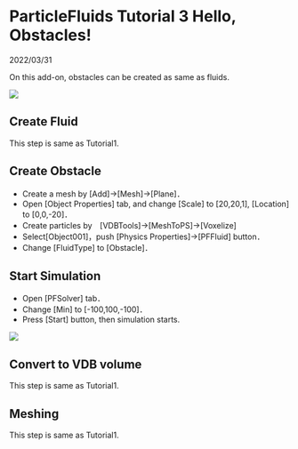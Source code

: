 # ParticleFluids Tutorial 3 Hello, Obstacles!

2022/03/31 

On this add-on, obstacles can be created as same as fluids.

[![](https://img.youtube.com/vi/ZdV1nFPjT_k/0.jpg)](https://www.youtube.com/watch?v=ZdV1nFPjT_k)

## Create Fluid
This step is same as Tutorial1.

## Create Obstacle

- Create a mesh by [Add]->[Mesh]->[Plane]．
- Open [Object Properties] tab, and change [Scale] to [20,20,1], [Location] to [0,0,-20]．
- Create particles by　[VDBTools]->[MeshToPS]->[Voxelize]
- Select[Object001]，push [Physics Properties]->[PFFluid] button．
- Change [FluidType] to [Obstacle]．

## Start Simulation
 - Open [PFSolver] tab．
 - Change [Min] to [-100,100,-100]．
 - Press [Start] button, then simulation starts.

[![](https://img.youtube.com/vi/FxPfhIqnM1U/0.jpg)](https://www.youtube.com/watch?v=FxPfhIqnM1U)

## Convert to VDB volume
This step is same as Tutorial1.

## Meshing
This step is same as Tutorial1.
